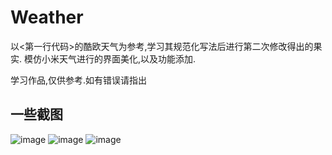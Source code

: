 # Weather
以<第一行代码>的酷欧天气为参考,学习其规范化写法后进行第二次修改得出的果实.
模仿小米天气进行的界面美化,以及功能添加.

学习作品,仅供参考.如有错误请指出

## 一些截图
![image](https://github.com/TIL-MICE/Weather/blob/master/screenshot/1.png)
![image](https://github.com/TIL-MICE/Weather/blob/master/screenshot/2.png)
![image](https://github.com/TIL-MICE/Weather/blob/master/screenshot/3.png)
